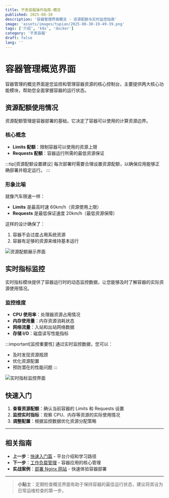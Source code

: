 ```yaml
---
title: 不丢容器操作指南-概览
published: 2025-08-30
description: '容器管理界面概览 - 资源配额与实时监控指南'
image: 'assets/images/tupian/2025-08-30-19-49-39.png'
tags: ['介绍', 'k8s', 'docker']
category: '不丢容器'
draft: false 
lang: ''
---
```


# 容器管理概览界面

容器管理的概览界面是您监控和管理容器资源的核心控制台，主要提供两大核心功能模块，帮助您全面掌握容器的运行状态。

## 资源配额使用情况

资源配额管理是容器部署的基础，它决定了容器可以使用的计算资源边界。

### 核心概念

- **Limits 配额**：限制容器可以使用的资源上限
- **Requests 配额**：容器运行所需的最低资源保证

:::tip[资源配额设置建议]
每次部署时需要合理设置资源配额，以确保应用能够正确部署并稳定运行。
:::

### 形象比喻

就像汽车限速一样：
- **Limits** 是最高时速 60km/h（资源使用上限）
- **Requests** 是最低保证速度 20km/h（最低资源保障）

这样的设计确保了：
1. 容器不会过度占用系统资源
2. 容器有足够的资源来维持基本运行

![资源配额展示界面](assets/images/tupian/2025-08-30-19-49-39.png)

## 实时指标监控

实时指标模块提供了容器运行时的动态监控数据，让您能够及时了解容器的实际资源使用情况。

### 监控维度

- **CPU 使用率**：处理器资源占用情况
- **内存使用量**：内存资源消耗状态  
- **网络流量**：入站和出站网络数据
- **存储 I/O**：磁盘读写性能指标

:::important[监控重要性]
通过实时监控数据，您可以：
- 及时发现资源瓶颈
- 优化资源配置
- 预防潜在的性能问题
:::

![实时指标监控界面](assets/images/tupian/2025-08-30-19-58-56.png)

## 快速入门

1. **查看资源配额**：确认当前容器的 Limits 和 Requests 设置
2. **监控实时指标**：观察 CPU、内存等资源的实际使用情况
3. **调整配置**：根据监控数据优化资源分配策略

---

## 相关指南

- **上一步**：[快速入门篇](/posts/不丢容器操作指南-快速入门篇/) - 平台介绍和学习路径
- **下一步**：[工作负载管理](/posts/不丢容器操作指南-工作负载/) - 容器应用的核心管理
- **实战案例**：[部署 Nginx 网站](/posts/不丢容器操作指南-部署nginx/) - 快速体验容器部署

---

> **小贴士**：定期检查概览界面有助于保持容器的最佳运行状态，建议将其设为日常运维检查的第一步。
